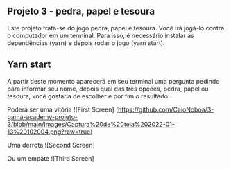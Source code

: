 ## Projeto 3 - pedra, papel e tesoura

Este projeto trata-se do jogo pedra, papel e tesoura. Você irá jogá-lo contra o computador em um terminal. Para isso, é necessário instalar as dependências (yarn) e depois rodar o jogo (yarn start).

## Yarn start

A partir deste momento aparecerá em seu terminal uma pergunta pedindo para informar seu nome, depois qual das três opções, pedra, papel ou tesoura, você gostaria de escolher e por fim o resultado:

Poderá ser uma vitória
![First Screen] (https://github.com/CaioNoboa/3-gama-academy-projeto-3/blob/main/Images/Captura%20de%20tela%202022-01-13%20102004.png?raw=true)

Uma derrota
![Second Screen]

Ou um empate
![Third Screen]